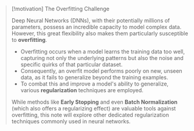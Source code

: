 > [!motivation] The Overfitting Challenge
>
> Deep Neural Networks (DNNs), with their potentially millions of parameters, possess an incredible capacity to model complex data. However, this great flexibility also makes them particularly susceptible to **overfitting**.
> - Overfitting occurs when a model learns the training data too well, capturing not only the underlying patterns but also the noise and specific quirks of that particular dataset.
> - Consequently, an overfit model performs poorly on new, unseen data, as it fails to generalize beyond the training examples.
> - To combat this and improve a model's ability to generalize, various **regularization** techniques are employed.
>
> While methods like **Early Stopping** and even **Batch Normalization** (which also offers a regularizing effect) are valuable tools against overfitting, this note will explore other dedicated regularization techniques commonly used in neural networks.


